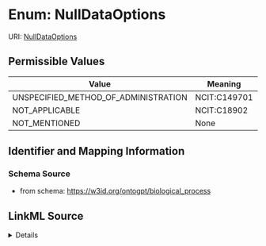 # Enum: NullDataOptions



URI: [NullDataOptions](NullDataOptions.md)

## Permissible Values

| Value | Meaning | Description |
| --- | --- | --- |
| UNSPECIFIED_METHOD_OF_ADMINISTRATION | NCIT:C149701 |  |
| NOT_APPLICABLE | NCIT:C18902 |  |
| NOT_MENTIONED | None |  |









## Identifier and Mapping Information







### Schema Source


* from schema: https://w3id.org/ontogpt/biological_process




## LinkML Source

<details>
```yaml
name: NullDataOptions
from_schema: https://w3id.org/ontogpt/biological_process
rank: 1000
permissible_values:
  UNSPECIFIED_METHOD_OF_ADMINISTRATION:
    text: UNSPECIFIED_METHOD_OF_ADMINISTRATION
    meaning: NCIT:C149701
  NOT_APPLICABLE:
    text: NOT_APPLICABLE
    meaning: NCIT:C18902
    aliases:
    - not applicable
    - N/A
  NOT_MENTIONED:
    text: NOT_MENTIONED

```
</details>
